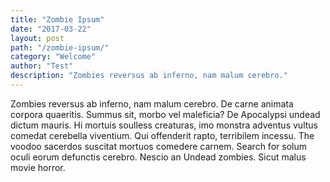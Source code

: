 ```yaml
---
title: "Zombie Ipsum"
date: "2017-03-22"
layout: post
path: "/zombie-ipsum/"
category: "Welcome"
author: "Test"
description: "Zombies reversus ab inferno, nam malum cerebro."
---
```


Zombies reversus ab inferno, nam malum cerebro. De carne animata corpora quaeritis. Summus sit​​, morbo vel maleficia? De Apocalypsi undead dictum mauris. Hi mortuis soulless creaturas, imo monstra adventus vultus comedat cerebella viventium. Qui offenderit rapto, terribilem incessu. The voodoo sacerdos suscitat mortuos comedere carnem. Search for solum oculi eorum defunctis cerebro. Nescio an Undead zombies. Sicut malus movie horror.
